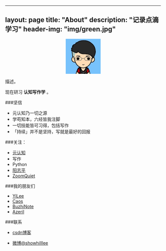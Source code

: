 
---
layout: page
title: "About"
description: "记录点滴学习"
header-img: "img/green.jpg"
---


<center>
    <p><img src="img/cnfeat.jpg" align="center"></p>
</center>


描述。

现在研习 **认知写作学** 。

###坚信


- 元认知乃一切之源
- 学苟知本，六经皆我注脚 
- 一切技能皆可习得，包括写作
- 「持续」并不是坚持，写就是最好的回报


###关注：


- [元认知](http://www.mesule.com/)
- 写作
- Python
- [阳志平](http://www.yangzhiping.com/)
- [ZoomQuiet](http://blog.zoomquiet.io/)


###我的朋友们

- [YiLee](http://yilee.me)
- [Caos](http://caos.me)
- [BuzhiNote](http://BuzhiNote.com)
- [Azeril](http://azeril.me)

###联系

- [csdn博客](http://weibo.com/2278162933)

- [微博@showhilllee](http://weibo.com/2278162933)










